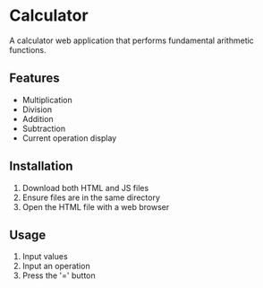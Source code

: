 # Calculator

A calculator web application that performs fundamental arithmetic functions.

## Features

- Multiplication
- Division
- Addition
- Subtraction
- Current operation display

## Installation

1. Download both HTML and JS files
2. Ensure files are in the same directory
3. Open the HTML file with a web browser

## Usage

1. Input values
2. Input an operation
3. Press the '=' button
